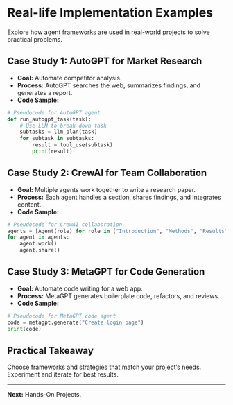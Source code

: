 
# Real-life Implementation Examples

Explore how agent frameworks are used in real-world projects to solve practical problems.

## Case Study 1: AutoGPT for Market Research
- **Goal:** Automate competitor analysis.
- **Process:** AutoGPT searches the web, summarizes findings, and generates a report.
- **Code Sample:**
```python
# Pseudocode for AutoGPT agent
def run_autogpt_task(task):
	# Use LLM to break down task
	subtasks = llm_plan(task)
	for subtask in subtasks:
		result = tool_use(subtask)
		print(result)
```

## Case Study 2: CrewAI for Team Collaboration
- **Goal:** Multiple agents work together to write a research paper.
- **Process:** Each agent handles a section, shares findings, and integrates content.
- **Code Sample:**
```python
# Pseudocode for CrewAI collaboration
agents = [Agent(role) for role in ["Introduction", "Methods", "Results"]]
for agent in agents:
	agent.work()
	agent.share()
```

## Case Study 3: MetaGPT for Code Generation
- **Goal:** Automate code writing for a web app.
- **Process:** MetaGPT generates boilerplate code, refactors, and reviews.
- **Code Sample:**
```python
# Pseudocode for MetaGPT code agent
code = metagpt.generate("Create login page")
print(code)
```

## Practical Takeaway
Choose frameworks and strategies that match your project’s needs. Experiment and iterate for best results.

---
**Next:** Hands-On Projects.